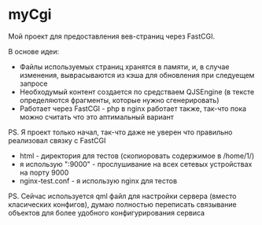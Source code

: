 # myCgi
Мой проект для предоставления вев-страниц через FastCGI.

В основе идеи:
* Файлы используемых страниц хранятся в памяти, и, в случае изменения, выврасываются из кэша для обновления при следуещем запросе
* Необходумый контент создается по средстваем QJSEngine (в тексте определяются фрагменты, которые нужно сгенерировать)
* Работает через FastCGI - php в nginx работает также, так-что пока можно считать что это аптимальный вариант

PS. Я проект только начал, так-что даже не уверен что правильно реализовал связку с FastCGI

* html - директория для тестов (скопиоровать содержимое в /home/1/)
* я использую ":9000" - прослушивание на всех сетевых устройствах на порту 9000
* nginx-test.conf - я использую nginx для тестов

PS. Сейчас используется qml файл для настройки сервера (вместо класических конфигов), думаю полностью переписать связывание объектов для более удобного конфигурирования сервиса
